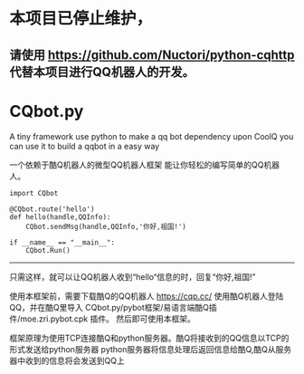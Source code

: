 # 本项目已停止维护，
## 请使用 https://github.com/Nuctori/python-cqhttp 代替本项目进行QQ机器人的开发。

# CQbot.py
A tiny framework use python to make a qq bot dependency upon CoolQ
you can use it to build a qqbot in a easy way

一个依赖于酷Q机器人的微型QQ机器人框架
能让你轻松的编写简单的QQ机器人。



    import CQbot

    @CQbot.route('hello')
    def hello(handle,QQInfo):
        CQbot.sendMsg(handle,QQInfo,'你好,祖国!')

    if __name__ == "__main__":
        CQbot.Run()
    
-------------------------------------

只需这样，就可以让QQ机器人收到“hello“信息的时，回复“你好,祖国!”

使用本框架前，需要下载酷Q的QQ机器人
https://cqp.cc/
使用酷Q机器人登陆QQ，并在酷Q里导入 CQbot.py/pybot框架/易语言端酷Q插件/moe.zri.pybot.cpk 插件。
然后即可使用本框架。

框架原理为使用TCP连接酷Q和python服务器。酷Q将接收到的QQ信息以TCP的形式发送给python服务器
python服务器将信息处理后返回信息给酷Q,酷Q从服务器中收到的信息将会发送到QQ上
